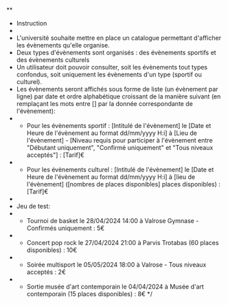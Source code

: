 **
* Instruction
*
* L'université souhaite mettre en place un catalogue permettant d'afficher les évènements qu'elle organise.
* Deux types d'évènements sont organisés : des évènements sportifs et des évènements culturels
* Un utilisateur doit pouvoir consulter, soit les évènements tout types confondus, soit uniquement les évènements d'un type (sportif ou culturel).
* Les évènements seront affichés sous forme de liste (un évènement par ligne) par date et ordre alphabétique croissant de la manière suivant (en remplaçant les mots entre [] par la donnée correspondante de l'évènement):
* - Pour les évènements sportif : [Intitulé de l'évènement] le [Date et Heure de l'évènement au format dd/mm/yyyy H:i] à [Lieu de l'évènement] - [Niveau requis pour participer à l'évènement entre "Débutant uniquement", "Confirmé uniquement" et "Tous niveaux acceptés"] : [Tarif]€
* - Pour les évènements culturel : [Intitulé de l'évènement] le [Date et Heure de l'évènement au format dd/mm/yyyy H:i] à [lieu de l'évènement] ([nombres de places disponibles] places disponibles) : [Tarif]€
*
* Jeu de test:
* - Tournoi de basket le 28/04/2024 14:00 à Valrose Gymnase - Confirmés uniquement : 5€
* - Concert pop rock le 27/04/2024 21:00 à Parvis Trotabas (60 places disponibles) : 10€
* - Soirée multisport le 05/05/2024 18:00 à Valrose - Tous niveaux acceptés : 2€
* - Sortie musée d'art contemporain le 04/04/2024 à Musée d'art contemporain (15 places disponibles) : 8€
*/